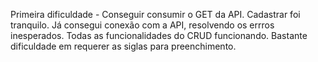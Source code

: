 Primeira dificuldade - Conseguir consumir o GET da API.
Cadastrar foi tranquilo.
Já consegui conexão com a API, resolvendo os errros inesperados.
Todas as funcionalidades do CRUD funcionando.
Bastante dificuldade em requerer as siglas para preenchimento.
